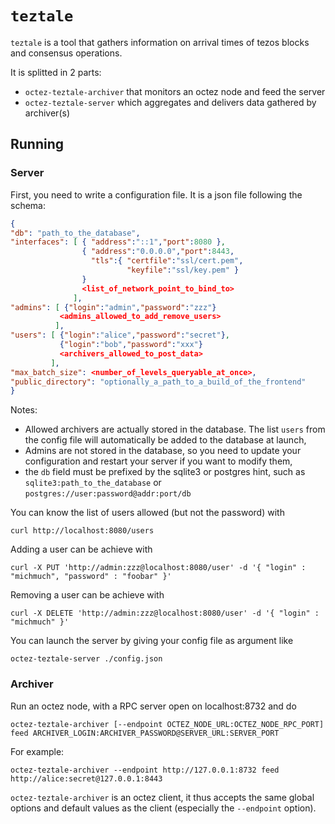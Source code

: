 # `teztale`

`teztale` is a tool that gathers information on arrival times of
tezos blocks and consensus operations.

It is splitted in 2 parts:

- `octez-teztale-archiver` that monitors an octez node and feed the server
- `octez-teztale-server` which aggregates and delivers data gathered by
  archiver(s)

## Running

### Server

First, you need to write a configuration file. It is a json file
following the schema:

```json
{
"db": "path_to_the_database",
"interfaces": [ { "address":"::1","port":8080 },
                { "address":"0.0.0.0","port":8443,
                  "tls":{ "certfile":"ssl/cert.pem",
                          "keyfile":"ssl/key.pem" }
                }
                <list_of_network_point_to_bind_to>
              ],
"admins": [ {"login":"admin","password":"zzz"}
           <admins_allowed_to_add_remove_users>
          ],
"users": [ {"login":"alice","password":"secret"},
           {"login":"bob","password":"xxx"}
           <archivers_allowed_to_post_data>
         ],
"max_batch_size": <number_of_levels_queryable_at_once>,
"public_directory": "optionally_a_path_to_a_build_of_the_frontend"
}
```

Notes:
  - Allowed archivers are actually stored in the database. The list `users` from
the config file will automatically be added to the database at launch,
  - Admins are not stored in the database, so you need to update your
configuration and restart your server if you want to modify them,
  - the `db` field must be prefixed by the sqlite3 or postgres hint, such as
    `sqlite3:path_to_the_database` or `postgres://user:password@addr:port/db`

You can know the list of users allowed (but not the password) with

```
curl http://localhost:8080/users
```

Adding a user can be achieve with

```
curl -X PUT 'http://admin:zzz@localhost:8080/user' -d '{ "login" : "michmuch", "password" : "foobar" }'
```

Removing a user can be achieve with

```
curl -X DELETE 'http://admin:zzz@localhost:8080/user' -d '{ "login" : "michmuch" }'
```

You can launch the server by giving your config file as argument like

```
octez-teztale-server ./config.json
```

### Archiver

Run an octez node, with a RPC server open on localhost:8732 and do

```
octez-teztale-archiver [--endpoint OCTEZ_NODE_URL:OCTEZ_NODE_RPC_PORT] feed ARCHIVER_LOGIN:ARCHIVER_PASSWORD@SERVER_URL:SERVER_PORT

```

For example:

```
octez-teztale-archiver --endpoint http://127.0.0.1:8732 feed http://alice:secret@127.0.0.1:8443

```

`octez-teztale-archiver` is an octez client, it thus accepts the same global
options and default values as the client (especially the `--endpoint` option).
